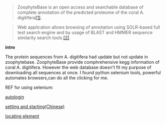 
> ZoophyteBase is an open access and searchable database of complete annotation of the predicted proteome of the coral A. digitifera[\[1\]](http://marinegenomics.oist.jp/genomes/download?%20project_id=3). 

> Web application allows browsing of annotation using SOLR-based full test search engine 
and by usage of BLAST and HMMER sequence similarity search tools.[\[2\]](https://www.ncbi.nlm.nih.gov/pmc/articles/PMC3750612/)

**intro**

The protein sequences from A. digitifera had update but not update in zoophytebase. ZoophyteBase provide comphrehensive kegg information of coral A. digitifera. However the web database doesn't fit my purpose of downloading all sequences at once. I found python selenium tools, powerful automates browsers,can do all the clicking for me.


REF for using selenium:

[autologin](https://crossbrowsertesting.com/blog/test-automation/automate-login-with-selenium/)

[setting and starting(Chinese)](https://www.jianshu.com/p/beb200cda628)

[locating element](https://selenium-python.readthedocs.io/locating-elements.html)


